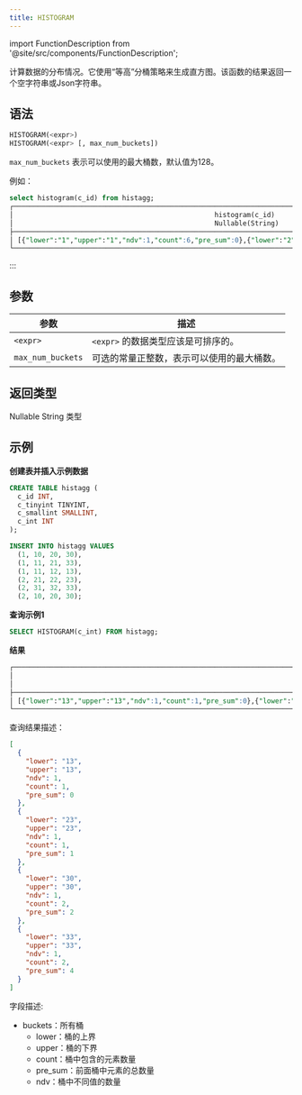```yaml
---
title: HISTOGRAM
---
```

import FunctionDescription from '@site/src/components/FunctionDescription';

<FunctionDescription description="引入或更新: v1.2.377"/>

计算数据的分布情况。它使用“等高”分桶策略来生成直方图。该函数的结果返回一个空字符串或Json字符串。

## 语法

```sql
HISTOGRAM(<expr>)
HISTOGRAM(<expr> [, max_num_buckets])
```

`max_num_buckets` 表示可以使用的最大桶数，默认值为128。

例如：
```sql
select histogram(c_id) from histagg;
┌───────────────────────────────────────────────────────────────────────────────────────────────────────────────────┐
│                                                  histogram(c_id)                                                  │
│                                                  Nullable(String)                                                 │
├───────────────────────────────────────────────────────────────────────────────────────────────────────────────────┤
│ [{"lower":"1","upper":"1","ndv":1,"count":6,"pre_sum":0},{"lower":"2","upper":"2","ndv":1,"count":6,"pre_sum":6}] │
└───────────────────────────────────────────────────────────────────────────────────────────────────────────────────┘
```
:::

## 参数

| 参数              | 描述                                                                                     |
|-------------------|------------------------------------------------------------------------------------------|
| `<expr>`          | `<expr>` 的数据类型应该是可排序的。                                                      |
| `max_num_buckets` | 可选的常量正整数，表示可以使用的最大桶数。                                               |

## 返回类型

Nullable String 类型

## 示例

**创建表并插入示例数据**

```sql
CREATE TABLE histagg (
  c_id INT,
  c_tinyint TINYINT,
  c_smallint SMALLINT,
  c_int INT
);

INSERT INTO histagg VALUES
  (1, 10, 20, 30),
  (1, 11, 21, 33),
  (1, 11, 12, 13),
  (2, 21, 22, 23),
  (2, 31, 32, 33),
  (2, 10, 20, 30);
```

**查询示例1**
```sql
SELECT HISTOGRAM(c_int) FROM histagg;
```

**结果**
```sql
┌───────────────────────────────────────────────────────────────────────────────────────────────────────────────────────────────────────────────────────────────────────────────────────────────────────────────────────────────────────────┐
│                                                                                                              histogram(c_int)                                                                                                             │
│                                                                                                              Nullable(String)                                                                                                             │
├───────────────────────────────────────────────────────────────────────────────────────────────────────────────────────────────────────────────────────────────────────────────────────────────────────────────────────────────────────────┤
│ [{"lower":"13","upper":"13","ndv":1,"count":1,"pre_sum":0},{"lower":"23","upper":"23","ndv":1,"count":1,"pre_sum":1},{"lower":"30","upper":"30","ndv":1,"count":2,"pre_sum":2},{"lower":"33","upper":"33","ndv":1,"count":2,"pre_sum":4}] │
└───────────────────────────────────────────────────────────────────────────────────────────────────────────────────────────────────────────────────────────────────────────────────────────────────────────────────────────────────────────┘
```

查询结果描述：

```json
[
  {
    "lower": "13",
    "upper": "13",
    "ndv": 1,
    "count": 1,
    "pre_sum": 0
  },
  {
    "lower": "23",
    "upper": "23",
    "ndv": 1,
    "count": 1,
    "pre_sum": 1
  },
  {
    "lower": "30",
    "upper": "30",
    "ndv": 1,
    "count": 2,
    "pre_sum": 2
  },
  {
    "lower": "33",
    "upper": "33",
    "ndv": 1,
    "count": 2,
    "pre_sum": 4
  }
]
```

字段描述:

- buckets：所有桶
  - lower：桶的上界
  - upper：桶的下界
  - count：桶中包含的元素数量
  - pre_sum：前面桶中元素的总数量
  - ndv：桶中不同值的数量